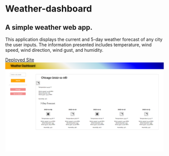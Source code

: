 # Weather-dashboard
## A simple weather web app.

This application displays the current and 5-day weather forecast of any city the user inputs.
The information presented includes temperature, wind speed, wind direction, wind gust, and humidity.



[Deployed Site](https://jioriatti.github.io/weather-dashboard/)
![Screenshot](./Capture.PNG)